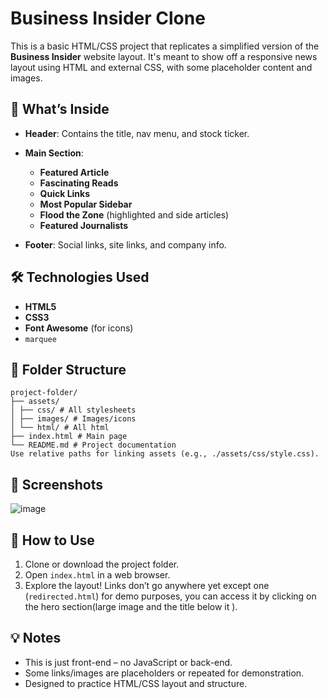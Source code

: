 # Business Insider Clone

This is a basic HTML/CSS project that replicates a simplified version of the **Business Insider** website layout. It's meant to show off a responsive news layout using HTML and external CSS, with some placeholder content and images.

## 📄 What’s Inside

* **Header**: Contains the title, nav menu, and stock ticker.
* **Main Section**:

  * **Featured Article**
  * **Fascinating Reads**
  * **Quick Links**
  * **Most Popular Sidebar**
  * **Flood the Zone** (highlighted and side articles)
  * **Featured Journalists**
* **Footer**: Social links, site links, and company info.

## 🛠 Technologies Used

* **HTML5**
* **CSS3**
* **Font Awesome** (for icons)
* `marquee`

## 📁 Folder Structure

```
project-folder/
├── assets/ 
│ ├── css/ # All stylesheets 
│ ├── images/ # Images/icons 
│ └── html/ # All html
├── index.html # Main page 
└── README.md # Project documentation 
Use relative paths for linking assets (e.g., ./assets/css/style.css).
```

## 📸 Screenshots
![image](https://github.com/user-attachments/assets/e508f85b-8175-41ed-87fc-ac6c3157a89b)


## 🔗 How to Use

1. Clone or download the project folder.
2. Open `index.html` in a web browser.
3. Explore the layout! Links don’t go anywhere yet except one (`redirected.html`) for demo purposes, you can access it by clicking on the hero section(large image and the title below it ).

## 💡 Notes

* This is just front-end – no JavaScript or back-end.
* Some links/images are placeholders or repeated for demonstration.
* Designed to practice HTML/CSS layout and structure.


